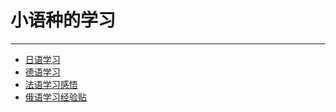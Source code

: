 # 小语种的学习

----

+ [日语学习](5-1_ri-yu-xue-xi.md)
+ [德语学习](5-2_de-yu-xue-xi.md)
+ [法语学习感悟](5-3_fa-yu-xue-xi-gan-wo.md)
+ [俄语学习经验贴](5-4_e-yu-xue-xi-jing-yan.md)